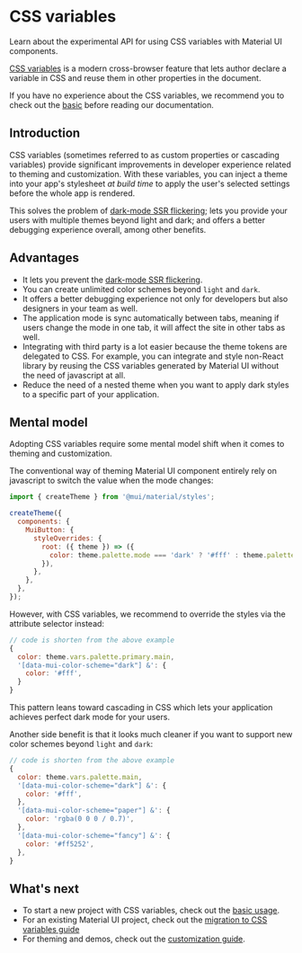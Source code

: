# CSS variables

<p class="description">Learn about the experimental API for using CSS variables with Material UI components.</p>

[CSS variables](https://www.w3.org/TR/css-variables-1/) is a modern cross-browser feature that lets author declare a variable in CSS and reuse them in other properties in the document.

If you have no experience about the CSS variables, we recommend you to check out the [basic](https://developer.mozilla.org/en-US/docs/Web/CSS/Using_CSS_custom_properties) before reading our documentation.

## Introduction

CSS variables (sometimes referred to as custom properties or cascading variables) provide significant improvements in developer experience related to theming and customization.
With these variables, you can inject a theme into your app's stylesheet _at build time_ to apply the user's selected settings before the whole app is rendered.

This solves the problem of [dark-mode SSR flickering](https://github.com/mui/material-ui/issues/27651); lets you provide your users with multiple themes beyond light and dark; and offers a better debugging experience overall, among other benefits.

<!-- Link to the blog post -->

## Advantages

- It lets you prevent the [dark-mode SSR flickering](https://github.com/mui/material-ui/issues/27651).
- You can create unlimited color schemes beyond `light` and `dark`.
- It offers a better debugging experience not only for developers but also designers in your team as well.
- The application mode is sync automatically between tabs, meaning if users change the mode in one tab, it will affect the site in other tabs as well.
- Integrating with third party is a lot easier because the theme tokens are delegated to CSS. For example, you can integrate and style non-React library by reusing the CSS variables generated by Material UI without the need of javascript at all.
- Reduce the need of a nested theme when you want to apply dark styles to a specific part of your application.

<!-- Checkout the blog post to see the demo -->

## Mental model

Adopting CSS variables require some mental model shift when it comes to theming and customization.

The conventional way of theming Material UI component entirely rely on javascript to switch the value when the mode changes:

```js
import { createTheme } from '@mui/material/styles';

createTheme({
  components: {
    MuiButton: {
      styleOverrides: {
        root: ({ theme }) => ({
          color: theme.palette.mode === 'dark' ? '#fff' : theme.palette.primary.main,
        }),
      },
    },
  },
});
```

However, with CSS variables, we recommend to override the styles via the attribute selector instead:

```js
// code is shorten from the above example
{
  color: theme.vars.palette.primary.main,
  '[data-mui-color-scheme="dark"] &': {
    color: '#fff',
  }
}
```

This pattern leans toward cascading in CSS which lets your application achieves perfect dark mode for your users.

Another side benefit is that it looks much cleaner if you want to support new color schemes beyond `light` and `dark`:

```js
// code is shorten from the above example
{
  color: theme.vars.palette.main,
  '[data-mui-color-scheme="dark"] &': {
    color: '#fff',
  },
  '[data-mui-color-scheme="paper"] &': {
    color: 'rgba(0 0 0 / 0.7)',
  },
  '[data-mui-color-scheme="fancy"] &': {
    color: '#ff5252',
  },
}
```

## What's next

- To start a new project with CSS variables, check out the [basic usage](/material-ui/experimental-api/css-variables/usage/).
- For an existing Material UI project, check out the [migration to CSS variables guide](/material-ui/experimental-api/css-variables/migration/)
- For theming and demos, check out the [customization guide](/material-ui/experimental-api/css-variables/customization/).
